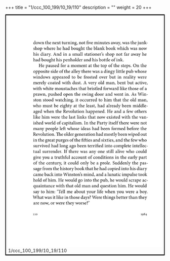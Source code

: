+++
title = "1/ccc_100_199/10_19/110"
description = ""
weight = 20
+++

<table style="border:2px solid black;max-width:800px;max-height:800px;" 
><tr><td><img class="center-fit-jpg"
src="/jpg_/out_jpg_1984__110.jpg"  >1/ccc_100_199/10_19/110</img></td></tr></table>